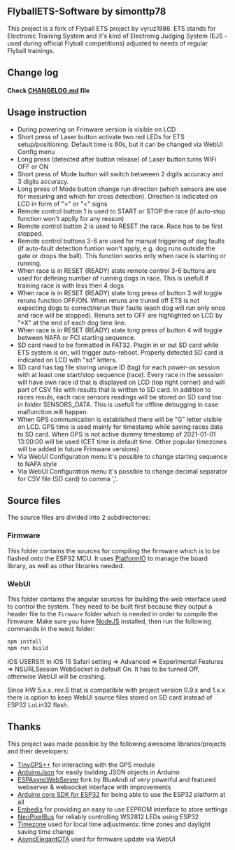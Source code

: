 ## FlyballETS-Software by simonttp78

This project is a fork of Flyball ETS project by vyruz1986.
ETS stands for Electronic Training System and it's kind of Electronig Judging System (EJS - used during official Flyball competitions) adjusted to needs of regular Flyball trainings.

## Change log

#### Check [CHANGELOG.md](https://github.com/simonttp78/FlyballETS-Software/blob/master/CHANGELOG.md) file

## Usage instruction
- During powering on Frimware version is visible on LCD
- Short press of Laser button activate two red LEDs for ETS setup/positioning. Default time is 60s, but it can be changed via WebUI Config menu
- Long press (detected after button release) of Laser button turns WiFi OFF or ON
- Short press of Mode button will switch betweeen 2 digits accuracy and 3 digits accuracy.
- Long press of Mode button change run direction (which sensors are use for mesuring and which for cross detection). Direction is indicated on LCD in form of ">" or "<" signs
- Remote control button 1 is used to START or STOP the race (if auto-stop function won't applly for any reason)
- Remote control button 2 is used to RESET the race. Race has to be first stopped.
- Remote control buttons 3-6 are used for manual triggering of dog faults (if auto-fault detection funtion won't apply, e.g. dog runs outside the gate or drops the ball). This function works only when race is starting or running.
- When race is in RESET (READY) state remote control 3-6 buttons are used for defining number of running dogs in race. This is usefull if training race is with less then 4 dogs
- When race is in RESET (READY) state long press of button 3 will toggle reruns function OFF/ON. When reruns are truned off ETS is not expecting dogs to correct/rerun their faults (each dog will run only once and race will be stopped). Reruns set to OFF are highlighted on LCD by "*X" at the end of each dog time line.
- When race is in RESET (READY) state long press of button 4 will toggle between NAFA or FCI starting sequence.
- SD card need to be formatted in FAT32. Plugin in or out SD card while ETS system is on, will trigger auto-reboot. Properly detected SD card is indicated on LCD with "sd" letters.
- SD card has tag file storing unique ID (tag) for each power-on session with at least one start/stop sequence (race). Every race in the sesssion will have own race id that is displayed on LCD (top right corner) and will part of CSV file with results that is written to SD card. In addition to races resuls, each race sensors readings will be stored on SD card too in folder SENSORS_DATA. This is usefull for offline debugging in case malfunction will happen.
- When GPS communication is established there will be "G" letter visible on LCD. GPS time is used mainly for timestamp while saving races data to SD card. When GPS is not active dummy timestamp of 2021-01-01 13:00:00 will be used (CET time is default time. Other popular timezones will be added in future Frimware versions)
- Via WebUI Configuration menu it's possible to change starting sequence to NAFA style
- Via WebUI Configuration menu it's possible to change decimal separator for CSV file (SD card) to comma ','.


## Source files

The source files are divided into 2 subdirectories:

### Firmware

This folder contains the sources for compiling the firmware which is to be flashed onto the ESP32 MCU.
It uses [PlatformIO](https://platformio.org/) to manage the board library, as well as other libraries needed.

### WebUI

This folder contains the angular sources for building the web interface used to control the system.
They need to be built first because they output a header file to the `Firmware` folder which is needed in order to compile the firmware.
Make sure you have [NodeJS](https://nodejs.org/en/download/) installed, then run the following commands in the `WebUI` folder:

```bash
npm install
npm run build
```

IOS USERS!!!
In iOS 15 Safari setting => Advanced => Experimental Features => NSURLSession WebSocket is default On. It has to be turned Off, otherwise WebUI will be crashing.

Since HW 5.x.x. rev.S that is compatibile with project version 0.9.x and 1.x.x there is option to keep WebUI source files stored on SD card instead of ESP32 LoLin32 flash.

## Thanks

This project was made possible by the following awesome libraries/projects and their developers:

- [TinyGPS++](http://arduiniana.org/libraries/tinygpsplus/) for interacting with the GPS module
- [ArduinoJson](https://github.com/bblanchon/ArduinoJson) for easily building JSON objects in Arduino
- [ESPAsyncWebServer](https://github.com/BlueAndi/ESPAsyncWebServer) fork by BlueAndi of very powerful and featured webserver & websocket interface with improvements
- [Arduino core SDK for ESP32](https://github.com/espressif/arduino-esp32) for being able to use the ESP32 platform at all
- [Embedis](https://github.com/thingSoC/embedis) for providing an easy to use EEPROM interface to store settings
- [NeoPixelBus](https://github.com/Makuna/NeoPixelBus) for reliably controlling WS2812 LEDs using ESP32
- [Timezone](https://github.com/JChristensen/Timezone) used for local time adjustments: time zones and daylight saving time change
- [AsyncElegantOTA](https://github.com/ayushsharma82/AsyncElegantOTA) used for firmware update via WebUI
